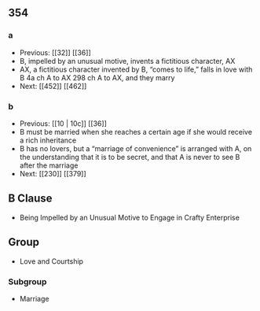 ## 354
### a
- Previous: [[32]] [[36]] 
- B, impelled by an unusual motive, invents a fictitious character, AX
- AX, a fictitious character invented by B, “comes to life,” falls in love with B 4a ch A to AX 298 ch A to AX, and they marry
- Next: [[452]] [[462]] 

### b
- Previous: [[10 | 10c]] [[36]] 
- B must be married when she reaches a certain age if she would receive a rich inheritance
- B has no lovers, but a “marriage of convenience” is arranged with A, on the understanding that it is to be secret, and that A is never to see B after the marriage
- Next: [[230]] [[379]] 

## B Clause
- Being Impelled by an Unusual Motive to Engage in Crafty Enterprise

## Group
- Love and Courtship

### Subgroup
- Marriage

